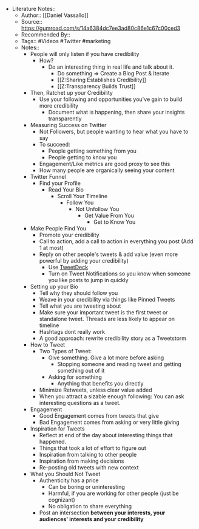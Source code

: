 - Literature Notes::
    - Author:: [[Daniel Vassallo]]
    - Source:: https://gumroad.com/s/14a6384dc7ee3ad80c86e1c67c00ced3
    - Recommended By:: 
    - Tags:: #Videos #Twitter #marketing 
    - Notes::
        - People will only listen if you have credibility
            - How?
                - Do an interesting thing in real life and talk about it.
                    - Do something => Create a Blog Post & Iterate
                    - [[Z:Sharing Establishes Credibility]]
                    - [[Z:Transparency Builds Trust]]
        - Then, Ratchet up your Credibility
            - Use your following and opportunities you've gain to build more credibility
                - Document what is happening, then share your insights transparently
        - Measuring Success on Twitter
            - Not Followers, but people wanting to hear what you have to say
            - To succeed:
                - People getting something from you
                - People getting to know you
            - Engagement/Like metrics are good proxy to see this
            - How many people are organically seeing your content
        - Twitter Funnel
            - Find your Profile
                - Read Your Bio
                    - Scroll Your Timeline
                        - Follow You
                            - Not Unfollow You
                                - Get Value From You
                                    - Get to Know You
        - Make People Find You
            - Promote your credibility
            - Call to action, add a call to action in everything you post (Add 1 at most)
            - Reply on other people's tweets & add value (even more powerful by adding your credibility)
                - Use [TweetDeck](https://tweetdeck.twitter.com/)
                - Turn on Tweet Notifications so you know when someone you like posts to jump in quickly
        - Setting up your Bio
            - Tell why they should follow you
            - Weave in your credibility via things like Pinned Tweets
            - Tell what you are tweeting about
            - Make sure your important tweet is the first tweet or standalone tweet. Threads are less likely to appear on timeline 
            - Hashtags dont really work
            - A good approach: rewrite credibility story as a Tweetstorm
        - How to Tweet
            - Two Types of Tweet:
                - Give something. Give a lot more before asking
                    - Stopping someone and reading tweet and getting something out of it
                - Asking for something
                    - Anything that benefits you directly
            - Minimize Retweets, unless clear value added
            - When you attract a sizable enough following: You can ask interesting questions as a tweet.
        - Engagement
            - Good Engagement comes from tweets that give
            - Bad Engagement comes from asking or very little giving
        - Inspiration for Tweets
            - Reflect at end of the day about interesting things that happened.
            - Things that took a lot of effort to figure out
            - Inspiration from talking to other people
            - Inspiration from making decisions
            - Re-posting old tweets with new context
        - What you Should Not Tweet
            - Authenticity has a price
                - Can be boring or uninteresting
                - Harmful, if you are working for other people (just be cognizant)
                - No obligation to share everything
            - Post an intersection **between your interests, your audiences' interests and your credibility**
